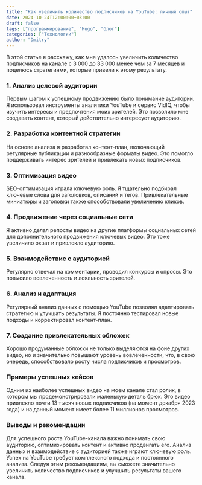 ```yaml
---
title: "Как увеличить количество подписчиков на YouTube: личный опыт"
date: 2024-10-24T12:00:00+03:00
draft: false
tags: ["программирование", "Hugo", "блог"]
categories: ["Технологии"]
author: "Dmitry"
---
```


В этой статье я расскажу, как мне удалось увеличить количество подписчиков на канале с 3 000 до 33 000 менее чем за 7 месяцев и поделюсь стратегиями, которые привели к этому результату.

### 1. Анализ целевой аудитории

Первым шагом к успешному продвижению было понимание аудитории. Я использовал инструменты аналитики YouTube и сервис VidIQ, чтобы изучить интересы и предпочтения моих зрителей. Это позволило мне создавать контент, который действительно интересует аудиторию.

### 2. Разработка контентной стратегии

На основе анализа я разработал контент-план, включающий регулярные публикации и разнообразные форматы видео. Это помогло поддерживать интерес зрителей и привлекать новых подписчиков.

### 3. Оптимизация видео

SEO-оптимизация играла ключевую роль. Я тщательно подбирал ключевые слова для заголовков, описаний и тегов. Привлекательные миниатюры и заголовки также способствовали увеличению кликов.

### 4. Продвижение через социальные сети

Я активно делал репосты видео на другие платформы социальных сетей для дополнительного продвижения ключевых видео. Это тоже увеличило охват и привлекло аудиторию.

### 5. Взаимодействие с аудиторией

Регулярно отвечал на комментарии, проводил конкурсы и опросы. Это повысило вовлеченность и лояльность зрителей.

### 6. Анализ и адаптация

Регулярный анализ данных с помощью YouTube позволял адаптировать стратегию и улучшать результаты. Я постоянно тестировал новые подходы и корректировал контент-план.

### 7. Создание привлекательных обложек

Хорошо продуманные обложки не только выделяются на фоне других видео, но и значительно повышают уровень вовлеченности, что, в свою очередь, способствовало росту числа подписчиков и просмотров.

### Примеры успешных кейсов

Одним из наиболее успешных видео на моем канале стал ролик, в котором мы продемонстрировали маленькую деталь брюк. Это видео привлекло почти 13 тысяч новых подписчиков (на момент декабря 2023 года) и на данный момент имеет более 11 миллионов просмотров.

### Выводы и рекомендации

Для успешного роста YouTube-канала важно понимать свою аудиторию, оптимизировать контент и активно продвигать его. Анализ данных и взаимодействие с аудиторией также играют ключевую роль. Успех на YouTube требует комплексного подхода и постоянного анализа. Следуя этим рекомендациям, вы сможете значительно увеличить количество подписчиков и улучшить результаты вашего канала.